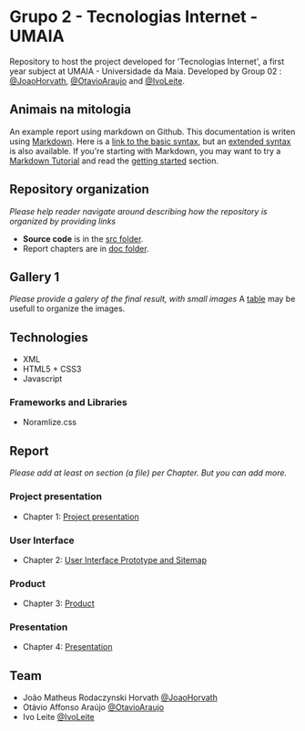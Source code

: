 # Grupo 2 - Tecnologias Internet - UMAIA

Repository to host the project developed for 'Tecnologias Internet', a first year subject at UMAIA - Universidade da Maia. Developed by Group 02 : [@JoaoHorvath](https://github.com/jrodaczy), [@OtavioAraujo](https://github.com/Otavio-A) and [@IvoLeite](https://github.com/LeiteIvo).

## Animais na mitologia

An example report using markdown on Github. This documentation is writen using [Markdown](https://www.markdownguide.org/). Here is a [link to the basic syntax](https://www.markdownguide.org/basic-syntax), but an [extended syntax](https://www.markdownguide.org/extended-syntax/) is also available. If you're starting with Markdown, you may want to try a [Markdown Tutorial](https://www.markdowntutorial.com/) and read the [getting started](https://www.markdownguide.org/getting-started/) section.

## Repository organization

_Please help reader navigate around describing how the repository is organized by providing links_
* **Source code** is in the [src folder](src/).
* Report chapters are in [doc folder](doc/).

## Gallery 1

_Please provide a galery of the final result, with small images_
A [table](https://www.markdownguide.org/extended-syntax/#tables) may be usefull to organize the images.

## Technologies

* XML
* HTML5 + CSS3
* Javascript

### Frameworks and Libraries

* Noramlize.css

## Report
_Please add at least on section (a file) per Chapter. But you can add more._

### Project presentation
* Chapter 1: [Project presentation](doc/c1.md)
### User Interface 
* Chapter 2: [User Interface Prototype and Sitemap](doc/c2.md)
### Product
* Chapter 3: [Product](doc/c3.md)
### Presentation
* Chapter 4: [Presentation](doc/c4.md)

## Team
* João Matheus Rodaczynski Horvath [@JoaoHorvath](https://github.com/jrodaczy)
* Otávio Affonso Araújo [@OtavioAraujo](https://github.com/Otavio-A)
* Ivo Leite [@IvoLeite](https://github.com/LeiteIvo)
